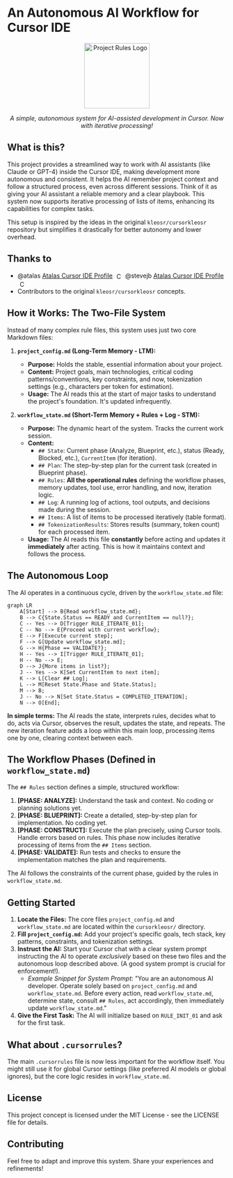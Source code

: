 # An Autonomous AI Workflow for Cursor IDE

<div align="center">
  <img src="https://i.ibb.co/tMy2cRkC/image-fx.png" alt="Project Rules Logo" width="150"/>
  <p><em>A simple, autonomous system for AI-assisted development in Cursor. Now with iterative processing!</em></p>
</div>

## What is this?

This project provides a streamlined way to work with AI assistants (like Claude or GPT-4) inside the Cursor IDE, making development more autonomous and consistent. It helps the AI remember project context and follow a structured process, even across different sessions. Think of it as giving your AI assistant a reliable memory and a clear playbook.  This system now supports iterative processing of lists of items, enhancing its capabilities for complex tasks.

This setup is inspired by the ideas in the original `kleosr/cursorkleosr` repository but simplifies it drastically for better autonomy and lower overhead.

## Thanks to

*   @atalas [Atalas Cursor IDE Profile](https://forum.cursor.com/u/atalas) <img src="https://registry.npmmirror.com/@lobehub/icons-static-png/latest/files/light/cursor.png" width="16" height="16" alt="Cursor Icon" style="vertical-align: middle; margin-left: 5px;" />
    @stevejb [Atalas Cursor IDE Profile](https://forum.cursor.com/u/stevejb) <img src="https://registry.npmmirror.com/@lobehub/icons-static-png/latest/files/light/cursor.png" width="16" height="16" alt="Cursor Icon" style="vertical-align: middle; margin-left: 5px;" />
*   Contributors to the original `kleosr/cursorkleosr` concepts.

## How it Works: The Two-File System

Instead of many complex rule files, this system uses just two core Markdown files:

1.  **`project_config.md` (Long-Term Memory - LTM):**
    *   **Purpose:** Holds the stable, essential information about your project.
    *   **Content:** Project goals, main technologies, critical coding patterns/conventions, key constraints, and now, tokenization settings (e.g., characters per token for estimation).
    *   **Usage:** The AI reads this at the start of major tasks to understand the project's foundation. It's updated infrequently.

2.  **`workflow_state.md` (Short-Term Memory + Rules + Log - STM):**
    *   **Purpose:** The dynamic heart of the system. Tracks the current work session.
    *   **Content:**
        *   `## State`: Current phase (Analyze, Blueprint, etc.), status (Ready, Blocked, etc.), `CurrentItem` (for iteration).
        *   `## Plan`: The step-by-step plan for the current task (created in Blueprint phase).
        *   `## Rules`: **All the operational rules** defining the workflow phases, memory updates, tool use, error handling, and now, iteration logic.
        *   `## Log`: A running log of actions, tool outputs, and decisions made during the session.
        *   `## Items`: A list of items to be processed iteratively (table format).
        *   `## TokenizationResults`: Stores results (summary, token count) for each processed item.
    *   **Usage:** The AI reads this file **constantly** before acting and updates it **immediately** after acting. This is how it maintains context and follows the process.


## The Autonomous Loop

The AI operates in a continuous cycle, driven by the `workflow_state.md` file:

```mermaid
graph LR
    A[Start] --> B{Read workflow_state.md};
    B --> C{State.Status == READY and CurrentItem == null?};
    C -- Yes --> D[Trigger RULE_ITERATE_01];
    C -- No --> E{Proceed with current workflow};
    E --> F[Execute current step];
    F --> G[Update workflow_state.md];
    G --> H{Phase == VALIDATE?};
    H -- Yes --> I[Trigger RULE_ITERATE_01];
    H -- No --> E;
    D --> J{More items in list?};
    J -- Yes --> K[Set CurrentItem to next item];
    K --> L[Clear ## Log];
    L --> M[Reset State.Phase and State.Status];
    M --> B;
    J -- No --> N[Set State.Status = COMPLETED_ITERATION];
    N --> O[End];
```

**In simple terms:** The AI reads the state, interprets rules, decides what to do, acts via Cursor, observes the result, updates the state, and repeats.  The new iteration feature adds a loop within this main loop, processing items one by one, clearing context between each.

## The Workflow Phases (Defined in `workflow_state.md`)

The `## Rules` section defines a simple, structured workflow:

1.  **[PHASE: ANALYZE]:** Understand the task and context. No coding or planning solutions yet.
2.  **[PHASE: BLUEPRINT]:** Create a detailed, step-by-step plan for implementation. No coding yet.
3.  **[PHASE: CONSTRUCT]:** Execute the plan precisely, using Cursor tools. Handle errors based on rules.  This phase now includes iterative processing of items from the `## Items` section.
4.  **[PHASE: VALIDATE]:** Run tests and checks to ensure the implementation matches the plan and requirements.

The AI follows the constraints of the current phase, guided by the rules in `workflow_state.md`.

## Getting Started

1.  **Locate the Files:** The core files `project_config.md` and `workflow_state.md` are located within the `cursorkleosr/` directory.
2.  **Fill `project_config.md`:** Add your project's specific goals, tech stack, key patterns, constraints, and tokenization settings.
3.  **Instruct the AI:** Start your Cursor chat with a clear system prompt instructing the AI to operate *exclusively* based on these two files and the autonomous loop described above. (A good system prompt is crucial for enforcement!).
    *   *Example Snippet for System Prompt:* "You are an autonomous AI developer. Operate solely based on `project_config.md` and `workflow_state.md`. Before every action, read `workflow_state.md`, determine state, consult `## Rules`, act accordingly, then immediately update `workflow_state.md`."
4.  **Give the First Task:** The AI will initialize based on `RULE_INIT_01` and ask for the first task.

## What about `.cursorrules`?

The main `.cursorrules` file is now less important for the workflow itself. You might still use it for global Cursor settings (like preferred AI models or global ignores), but the core logic resides in `workflow_state.md`.

## License

This project concept is licensed under the MIT License - see the LICENSE file for details.

## Contributing

Feel free to adapt and improve this system. Share your experiences and refinements!
